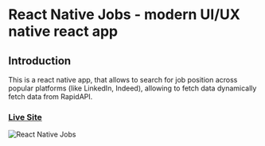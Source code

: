 # React Native Jobs - modern UI/UX native react app

## Introduction
This is a react native app, that allows to search for job position across popular platforms (like LinkedIn, Indeed), allowing to fetch data dynamically fetch data from RapidAPI. 

### [Live Site](https://expo.dev/@paciekfly/react_native_jobs?serviceType=classic&distribution=expo-go)

![React Native Jobs](https://i.ibb.co/rxYr8Wp/react-native-app.png)
